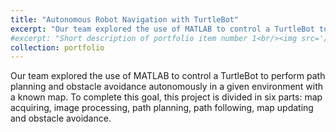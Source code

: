 ```yaml
---
title: "Autonomous Robot Navigation with TurtleBot"
excerpt: "Our team explored the use of MATLAB to control a TurtleBot to perform path planning and obstacle avoidance autonomously in a given environment with a known map. To complete this goal, this project is divided in six parts: map acquiring, image processing, path planning, path following, map updating and obstacle avoidance.<br/><br/><video style='max-width: 100%; height: auto; display: block; margin: 0 auto;' controls><source src='https://yueyeyuniao.github.io/files/turtlebot_2x.mp4' type='video/mp4'> Your browser does not support the video tag.</video>"
#excerpt: "Short description of portfolio item number 1<br/><img src='/images/500x300.png'>"
collection: portfolio
---
```


Our team explored the use of MATLAB to control a TurtleBot to perform path planning and obstacle avoidance autonomously in a given environment with a known map. To complete this goal, this project is divided in six parts: map acquiring, image processing, path planning, path following, map updating and obstacle avoidance.
